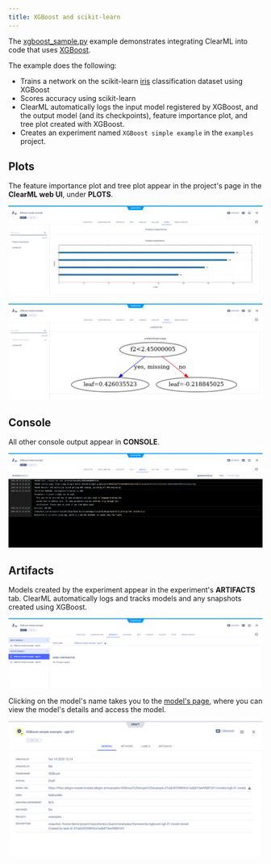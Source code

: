 ```yaml
---
title: XGBoost and scikit-learn
---
```


The [xgboost_sample.py](https://github.com/allegroai/clearml/blob/master/examples/frameworks/xgboost/xgboost_sample.py) 
example demonstrates integrating ClearML into code that uses [XGBoost](https://xgboost.readthedocs.io/en/stable/). 

The example does the following:
* Trains a network on the scikit-learn [iris](https://scikit-learn.org/stable/modules/generated/sklearn.datasets.load_iris.html#sklearn.datasets.load_iris) 
classification dataset using XGBoost
* Scores accuracy using scikit-learn
* ClearML automatically logs the input model registered by XGBoost, and the output model (and its checkpoints), 
  feature importance plot, and tree plot created with XGBoost. 
* Creates an experiment named `XGBoost simple example` in the `examples` project.

## Plots

The feature importance plot and tree plot appear in the project's page in the **ClearML web UI**, under 
**PLOTS**.

![Feature importance plot](../../../img/examples_xgboost_sample_06.png)

![Tree plot](../../../img/examples_xgboost_sample_06a.png)


## Console

All other console output appear in **CONSOLE**.

![image](../../../img/examples_xgboost_sample_05.png)

## Artifacts

Models created by the experiment appear in the experiment's **ARTIFACTS** tab. ClearML automatically logs and tracks 
models and any snapshots created using XGBoost. 

![image](../../../img/examples_xgboost_sample_10.png)

Clicking on the model's name takes you to the [model's page](../../../webapp/webapp_model_viewing.md), where you can 
view the model's details and access the model.

![image](../../../img/examples_xgboost_sample_03.png)